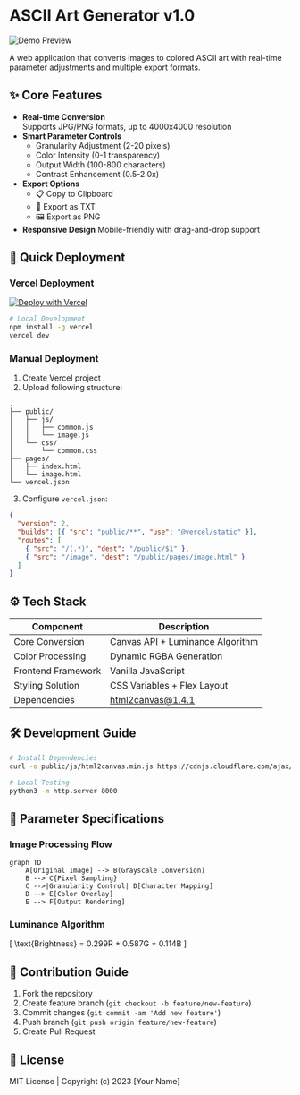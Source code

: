 # ASCII Art Generator v1.0

![Demo Preview](https://via.placeholder.com/800x400.png?text=ASCII+Art+Demo)

A web application that converts images to colored ASCII art with real-time parameter adjustments and multiple export formats.

## ✨ Core Features

- **Real-time Conversion**  
  Supports JPG/PNG formats, up to 4000x4000 resolution
- **Smart Parameter Controls**
  - Granularity Adjustment (2-20 pixels)
  - Color Intensity (0-1 transparency)
  - Output Width (100-800 characters)
  - Contrast Enhancement (0.5-2.0x)
- **Export Options**
  - 📋 Copy to Clipboard
  - 📄 Export as TXT
  - 🖼️ Export as PNG
- **Responsive Design**
  Mobile-friendly with drag-and-drop support

## 🚀 Quick Deployment

### Vercel Deployment
[![Deploy with Vercel](https://vercel.com/button)](https://vercel.com/new/clone?repository-url=YOUR_REPO_URL)

```bash
# Local Development
npm install -g vercel
vercel dev
```

### Manual Deployment
1. Create Vercel project
2. Upload following structure:
```
.
├── public/
│   ├── js/
│   │   ├── common.js
│   │   └── image.js
│   └── css/
│       └── common.css
├── pages/
│   ├── index.html
│   └── image.html
└── vercel.json
```

3. Configure `vercel.json`:
```json
{
  "version": 2,
  "builds": [{ "src": "public/**", "use": "@vercel/static" }],
  "routes": [
    { "src": "/(.*)", "dest": "/public/$1" },
    { "src": "/image", "dest": "/public/pages/image.html" }
  ]
}
```

## ⚙️ Tech Stack

| Component | Description |
|-------|-------|
| Core Conversion | Canvas API + Luminance Algorithm |
| Color Processing | Dynamic RGBA Generation |
| Frontend Framework | Vanilla JavaScript |
| Styling Solution | CSS Variables + Flex Layout |
| Dependencies | html2canvas@1.4.1 |

## 🛠️ Development Guide

```bash
# Install Dependencies
curl -o public/js/html2canvas.min.js https://cdnjs.cloudflare.com/ajax/libs/html2canvas/1.4.1/html2canvas.min.js

# Local Testing
python3 -m http.server 8000
```

## 📜 Parameter Specifications

### Image Processing Flow
```mermaid
graph TD
    A[Original Image] --> B(Grayscale Conversion)
    B --> C{Pixel Sampling}
    C -->|Granularity Control| D[Character Mapping]
    D --> E[Color Overlay]
    E --> F[Output Rendering]
```

### Luminance Algorithm
\[
\text{Brightness} = 0.299R + 0.587G + 0.114B
\]

## 🤝 Contribution Guide

1. Fork the repository
2. Create feature branch (`git checkout -b feature/new-feature`)
3. Commit changes (`git commit -am 'Add new feature'`)
4. Push branch (`git push origin feature/new-feature`)
5. Create Pull Request

## 📄 License
MIT License | Copyright (c) 2023 [Your Name]
